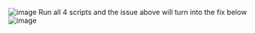 ![image](https://github.com/user-attachments/assets/beb5004f-b3cd-4c4f-881c-f07a43158a32)
Run all 4 scripts and the issue above will turn into the fix below 
![image](https://github.com/user-attachments/assets/27421e0e-1dbc-47e9-bc36-fc73882ff957)
